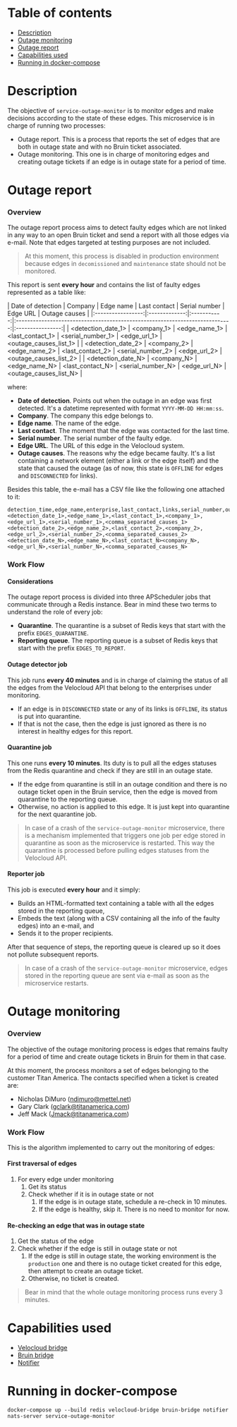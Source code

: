 # Table of contents
  * [Description](#description)
  * [Outage monitoring](#outage-monitoring)
  * [Outage report](#outage-report)
  * [Capabilities used](#capabilities-used) 
  * [Running in docker-compose](#running-in-docker-compose)

# Description
The objective of `service-outage-monitor` is to monitor edges and make decisions according to the state of these edges.
This microservice is in charge of running two processes:
* Outage report. This is a process that reports the set of edges that are both in outage state and with no Bruin ticket
  associated.
* Outage monitoring. This one is in charge of monitoring edges and creating outage tickets if an edge is in outage
  state for a period of time.

# Outage report


### Overview
The outage report process aims to detect faulty edges which are not linked in any way to an open
Bruin ticket and send a report with all those edges via e-mail. Note that edges targeted at testing purposes are
not included.

> At this moment, this process is disabled in production environment because edges in `decomissioned` and
`maintenance` state should not be monitored.

This report is sent **every hour** and contains the list of faulty edges represented as a table like:

| Date of detection | Company | Edge name | Last contact | Serial number   |                                     Edge URL                                 |   Outage causes  |
|:-----------------:|:-------------:|:-----------:|:----------------------------------------------------------------------------:|:----------------:|
|     <detection_date_1>    |   <company_1>  | <edge_name_1> | <last_contact_1> | <serial_number_1> | <edge_url_1> | <outage_causes_list_1> |
|     <detection_date_2>    |   <company_2>  | <edge_name_2> | <last_contact_2> | <serial_number_2> | <edge_url_2> | <outage_causes_list_2> |
|     <detection_date_N>    |   <company_N>  | <edge_name_N> | <last_contact_N> | <serial_number_N> | <edge_url_N> | <outage_causes_list_N> |

where:
- **Date of detection**. Points out when the outage in an edge was first detected. It's a datetime represented with format `YYYY-MM-DD HH:mm:ss`.
- **Company**. The company this edge belongs to.
- **Edge name**. The name of the edge.
- **Last contact**. The moment that the edge was contacted for the last time.
- **Serial number**. The serial number of the faulty edge.
- **Edge URL**. The URL of this edge in the Velocloud system.
- **Outage causes**. The reasons why the edge became faulty. It's a list containing a network element (either a link or the edge itself) and
  the state that caused the outage (as of now, this state is `OFFLINE` for edges and `DISCONNECTED` for links).

Besides this table, the e-mail has a CSV file like the following one attached to it:
```
detection_time,edge_name,enterprise,last_contact,links,serial_number,outage_causes
<detection_date_1>,<edge_name_1>,<last_contact_1>,<company_1>,<edge_url_1>,<serial_number_1>,<comma_separated_causes_1>
<detection_date_2>,<edge_name_2>,<last_contact_2>,<company_2>,<edge_url_2>,<serial_number_2>,<comma_separated_causes_2>
<detection_date_N>,<edge_name_N>,<last_contact_N><company_N>,<edge_url_N>,<serial_number_N>,<comma_separated_causes_N>
```

### Work Flow

#### Considerations
The outage report process is divided into three APScheduler jobs that communicate through a Redis instance. Bear in mind these two
terms to understand the role of every job:
- **Quarantine**. The quarantine is a subset of Redis keys that start with the prefix `EDGES_QUARANTINE`.
- **Reporting queue**. The reporting queue is a subset of Redis keys that start with the prefix `EDGES_TO_REPORT`.

#### Outage detector job
This job runs **every 40 minutes** and is in charge of claiming the status of all the edges from the Velocloud API that belong to
the enterprises under monitoring.
- If an edge is in `DISCONNECTED` state or any of its links is `OFFLINE`, its status is put into quarantine.
- If that is not the case, then the edge is just ignored as there is no interest in healthy edges for this report.

#### Quarantine job
This one runs **every 10 minutes**. Its duty is to pull all the edges statuses from the Redis quarantine
and check if they are still in an outage state.
- If the edge from quarantine is still in an outage condition and there is no outage ticket open in the Bruin service, then the edge
  is moved from quarantine to the reporting queue.
- Otherwise, no action is applied to this edge. It is just kept into quarantine for the next quarantine job.

> In case of a crash of the `service-outage-monitor` microservice, there is a mechanism implemented that triggers one
job per edge stored in quarantine as soon as the microservice is restarted. This way the quarantine is processed before
pulling edges statuses from the Velocloud API.

#### Reporter job
This job is executed **every hour** and it simply:
- Builds an HTML-formatted text containing a table with all the edges stored in the reporting queue,
- Embeds the text (along with a CSV containing all the info of the faulty edges) into an e-mail, and
- Sends it to the proper recipients.

After that sequence of steps, the reporting queue is cleared up so it does not pollute subsequent reports.

> In case of a crash of the `service-outage-monitor` microservice, edges stored in the reporting queue are sent via e-mail as soon
as the microservice restarts.

# Outage monitoring

### Overview
The objective of the outage monitoring process is edges that remains faulty for a period of time and create outage tickets in Bruin
for them in that case.

At this moment, the process monitors a set of edges belonging to the customer Titan America.
The contacts specified when a ticket is created are:
* Nicholas DiMuro (ndimuro@mettel.net)
* Gary Clark (gclark@titanamerica.com)
* Jeff Mack (Jmack@titanamerica.com)

### Work Flow

This is the algorithm implemented to carry out the monitoring of edges:

#### First traversal of edges
1. For every edge under monitoring
   1. Get its status
   2. Check whether if it is in outage state or not
      1. If the edge is in outage state, schedule a re-check in 10 minutes.
      2. If the edge is healthy, skip it. There is no need to monitor for now.

#### Re-checking an edge that was in outage state
1. Get the status of the edge
2. Check whether if the edge is still in outage state or not
   1. If the edge is still in outage state, the working environment is the `production` one and there is no outage
      ticket created for this edge, then attempt to create an outage ticket.
   2. Otherwise, no ticket is created.

> Bear in mind that the whole outage monitoring process runs every 3 minutes.

# Capabilities used
- [Velocloud bridge](../velocloud-bridge/README.md)
- [Bruin bridge](../bruin-bridge/README.md)
- [Notifier](../notifier/README.md)

# Running in docker-compose
`docker-compose up --build redis velocloud-bridge bruin-bridge notifier nats-server service-outage-monitor`
